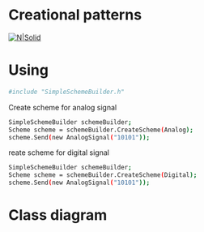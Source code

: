 # Creational patterns

[![N|Solid](https://somerealreporting.files.wordpress.com/2015/12/red_line.gif?w=1000)](https://nodesource.com/products/nsolid)

# Using 

```sh
#include "SimpleSchemeBuilder.h"
```
Create scheme for analog signal 

```sh
SimpleSchemeBuilder schemeBuilder;
Scheme scheme = schemeBuilder.CreateScheme(Analog);
scheme.Send(new AnalogSignal("10101"));
```

reate scheme for digital signal 

```sh
SimpleSchemeBuilder schemeBuilder;
Scheme scheme = schemeBuilder.CreateScheme(Digital);
scheme.Send(new AnalogSignal("10101"));
```

# Class diagram 